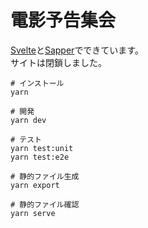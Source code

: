 # 電影予告集会

[Svelte](https://svelte.dev/)と[Sapper](https://sapper.svelte.dev/)でできています。  
サイトは閉鎖しました。

```
# インストール
yarn

# 開発
yarn dev

# テスト
yarn test:unit
yarn test:e2e

# 静的ファイル生成
yarn export

# 静的ファイル確認
yarn serve
```
